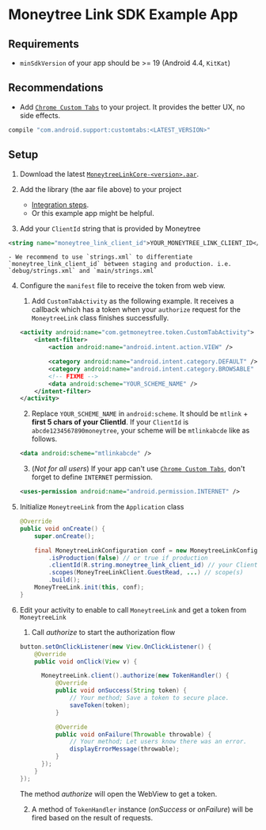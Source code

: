 # Moneytree Link SDK Example App

## Requirements

- `minSdkVersion` of your app should be >= 19 (Android 4.4, `KitKat`)

## Recommendations

- Add [`Chrome Custom Tabs`](https://developer.chrome.com/multidevice/android/customtabs) to your project. It provides the better UX, no side effects.
```groovy
compile "com.android.support:customtabs:<LATEST_VERSION>"
```

## Setup

1. Download the latest [`MoneytreeLinkCore-<version>.aar`](https://github.com/moneytree/mt-link-android-sdk-example/releases).

2. Add the library (the aar file above) to your project
    - [Integration steps](https://developer.android.com/studio/projects/android-library.html?#AddDependency).
    - Or this example app might be helpful.

3. Add your `ClientId` string that is provided by Moneytree
```xml
<string name="moneytree_link_client_id">YOUR_MONEYTREE_LINK_CLIENT_ID</string>
```
    - We recommend to use `strings.xml` to differentiate `moneytree_link_client_id` between staging and production. i.e. `debug/strings.xml` and `main/strings.xml`

4. Configure the `manifest` file to receive the token from web view.

    1. Add `CustomTabActivity` as the following example. It receives a callback which has a token when your `authorize` request for the `MoneytreeLink` class finishes successfully.
    ```xml
    <activity android:name="com.getmoneytree.token.CustomTabActivity">
        <intent-filter>
            <action android:name="android.intent.action.VIEW" />

            <category android:name="android.intent.category.DEFAULT" />
            <category android:name="android.intent.category.BROWSABLE" />
            <!-- FIXME -->
            <data android:scheme="YOUR_SCHEME_NAME" />
        </intent-filter>
    </activity>
    ```

    2. Replace `YOUR_SCHEME_NAME` in `android:scheme`. It should be `mtlink` + **first 5 chars of your ClientId**. If your `ClientId` is `abcde1234567890moneytree`, your scheme will be `mtlinkabcde` like as follows.
    ```xml
    <data android:scheme="mtlinkabcde" />
    ```

    3. (*Not for all users*) If your app can't use [`Chrome Custom Tabs`](https://developer.chrome.com/multidevice/android/customtabs), don't forget to define `INTERNET` permission.
    ```xml
    <uses-permission android:name="android.permission.INTERNET" />
    ```

5. Initialize `MoneytreeLink` from the `Application` class
   ```java
   @Override
   public void onCreate() {
       super.onCreate();

       final MoneytreeLinkConfiguration conf = new MoneytreeLinkConfiguration.Builder()
           .isProduction(false) // or true if production
           .clientId(R.string.moneytree_link_client_id) // your ClientId
           .scopes(MoneyTreeLinkClient.GuestRead, ...) // scope(s)
           .build();
       MoneyTreeLink.init(this, conf);
   }
   ```

6. Edit your activity to enable to call `MoneytreeLink` and get a token from `MoneytreeLink`

    1. Call *authorize* to start the authorization flow
    ```java
    button.setOnClickListener(new View.OnClickListener() {
        @Override
        public void onClick(View v) {

          MoneytreeLink.client().authorize(new TokenHandler() {
              @Override
              public void onSuccess(String token) {
                  // Your method; Save a token to secure place.
                  saveToken(token);
              }

              @Override
              public void onFailure(Throwable throwable) {
                  // Your method; Let users know there was an error.
                  displayErrorMessage(throwable);
              }
          });
        }
    });
    ```
    The method *authorize* will open the WebView to get a token.

    2. A method of `TokenHandler` instance (*onSuccess* or *onFailure*) will be fired based on the result of requests.
